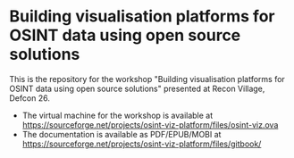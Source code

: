 # Building visualisation platforms for OSINT data using open source solutions
This is the repository for the workshop "Building visualisation platforms for OSINT data using open source solutions" presented at Recon Village, Defcon 26.

- The virtual machine for the workshop is available at https://sourceforge.net/projects/osint-viz-platform/files/osint-viz.ova
- The documentation is available as PDF/EPUB/MOBI at https://sourceforge.net/projects/osint-viz-platform/files/gitbook/

